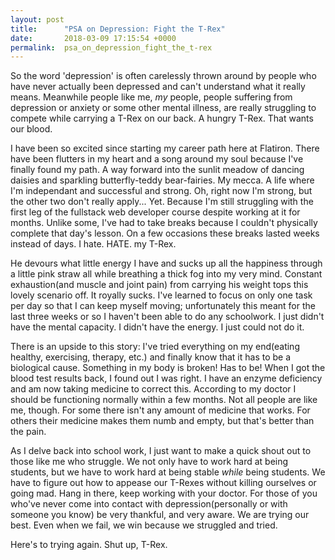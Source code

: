 ```yaml
---
layout: post
title:      "PSA on Depression: Fight the T-Rex"
date:       2018-03-09 17:15:54 +0000
permalink:  psa_on_depression_fight_the_t-rex
---
```



So the word 'depression' is often carelessly thrown around by people who have never actually been depressed and can't understand what it really means. Meanwhile people like me, *my* people, people suffering from depression or anxiety or some other mental illness, are really struggling to compete while carrying a T-Rex on our back. A hungry T-Rex. That wants our blood. 

I have been so excited since starting my career path here at Flatiron. There have been flutters in my heart and a song around my soul because I've finally found my path. A way forward into the sunlit meadow of dancing daisies and sparkling butterfly-teddy bear-fairies. My mecca. A life where I'm independant and successful and strong. Oh, right now I'm strong, but the other two don't really apply... Yet. Because I'm still struggling with the first leg of the fullstack web developer course despite working at it for months. Unlike some, I've had to take breaks because I couldn't physically complete that day's lesson. On a few occasions these breaks lasted weeks instead of days. I hate. HATE. my T-Rex. 

He devours what little energy I have and sucks up all the happiness through a little pink straw all while breathing a thick fog into my very mind. Constant exhaustion(and muscle and joint pain) from carrying his weight tops this lovely scenario off. It royally sucks. I've learned to focus on only one task per day so that I can keep myself moving; unfortunately this meant for the last three weeks or so I haven't been able to do any schoolwork. I just didn't have the mental capacity. I didn't have the energy. I just could not do it.

There is an upside to this story: I've tried everything on my end(eating healthy, exercising, therapy, etc.) and finally know that it has to be a biological cause. Something in my body is broken! Has to be! When I got the blood test results back, I found out I was right. I have an enzyme deficiency and am now taking medicine to correct this. According to my doctor I should be functioning normally within a few months. Not all people are like me, though. For some there isn't any amount of medicine that works. For others their medicine makes them numb and empty, but that's better than the pain. 

As I delve back into school work, I just want to make a quick shout out to those like me who struggle. We not only have to work hard at being students, but we have to work hard at being stable *while* being students. We have to figure out how to appease our T-Rexes without killing ourselves or going mad. Hang in there, keep working with your doctor. For those of you who've never come into contact with depression(personally or with someone you know) be very thankful, and very aware. We are trying our best. Even when we fail, we win because we struggled and tried. 

Here's to trying again. Shut up, T-Rex.
